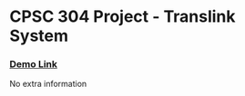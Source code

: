 # CPSC 304 Project - Translink System 
### [Demo Link](https://www.students.cs.ubc.ca/~rchan05/main.php)

No extra information

